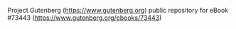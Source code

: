Project Gutenberg (https://www.gutenberg.org) public repository for eBook #73443 (https://www.gutenberg.org/ebooks/73443)
